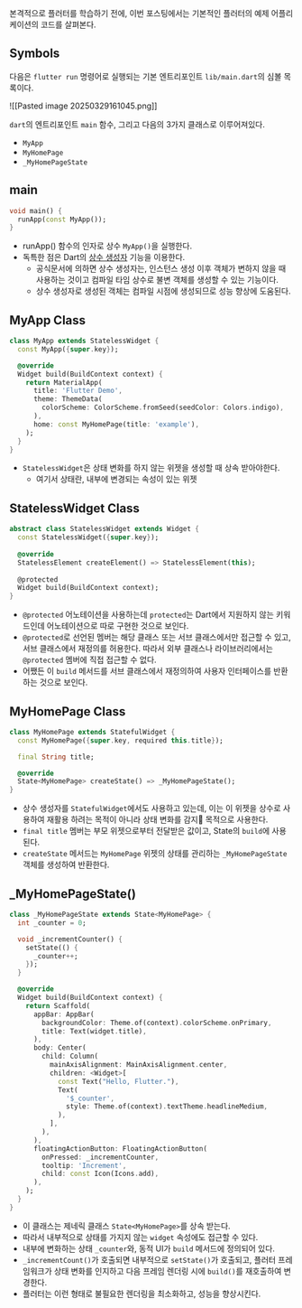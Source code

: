 
본격적으로 플러터를 학습하기 전에, 이번 포스팅에서는 기본적인 플러터의 예제 어플리케이션의 코드를 살펴본다.

## Symbols
다음은 `flutter run` 명령어로 실행되는 기본 엔트리포인트 `lib/main.dart`의 심볼 목록이다.

![[Pasted image 20250329161045.png]]

`dart`의 엔트리포인트 `main` 함수, 그리고 다음의 3가지 클래스로 이루어져있다.
- `MyApp`
- `MyHomePage`
- `_MyHomePageState`

## main
```dart
void main() {
  runApp(const MyApp());
}
```
- runApp() 함수의 인자로 상수 `MyApp()`을 실행한다.
- 독특한 점은 Dart의 [상수 생성자](https://dart.dev/language/constructors#constant-constructors) 기능을 이용한다.
	- 공식문서에 의하면 상수 생성자는, 인스턴스 생성 이후 객체가 변하지 않을 때 사용하는 것이고 컴파일 타임 상수로 불변 객체를 생성할 수 있는 기능이다.
	- 상수 생성자로 생성된 객체는 컴파일 시점에 생성되므로 성능 향상에 도움된다.

## MyApp Class
```dart
class MyApp extends StatelessWidget {
  const MyApp({super.key});

  @override
  Widget build(BuildContext context) {
    return MaterialApp(
      title: 'Flutter Demo',
      theme: ThemeData(
        colorScheme: ColorScheme.fromSeed(seedColor: Colors.indigo),
      ),
      home: const MyHomePage(title: 'example'),
    );
  }
}
```
- `StatelessWidget`은 상태 변화를 하지 않는 위젯을 생성할 때 상속 받아야한다.
	- 여기서 상태란, 내부에 변경되는 속성이 있는 위젯 

## StatelessWidget Class

```dart
abstract class StatelessWidget extends Widget {
  const StatelessWidget({super.key});
  
  @override
  StatelessElement createElement() => StatelessElement(this);
  
  @protected
  Widget build(BuildContext context);
}
```
- `@protected` 어노테이션을 사용하는데 `protected`는 Dart에서 지원하지 않는 키워드인데 어노테이션으로 따로 구현한 것으로 보인다.
- `@protected`로 선언된 멤버는 해당 클래스 또는 서브 클래스에서만 접근할 수 있고, 서브 클래스에서 재정의를 허용한다. 따라서 외부 클래스나 라이브러리에서는 `@protected` 멤버에 직접 접근할 수 없다.
- 어쨌든 이 `build` 메서드를 서브 클래스에서 재정의하여 사용자 인터페이스를 반환하는 것으로 보인다.

## MyHomePage Class

```dart
class MyHomePage extends StatefulWidget {
  const MyHomePage({super.key, required this.title});

  final String title;

  @override
  State<MyHomePage> createState() => _MyHomePageState();
}
```
- 상수 생성자를 `StatefulWidget`에서도 사용하고 있는데, 이는 이 위젯을 상수로 사용하여 재활용 하려는 목적이 아니라 상태 변화를 감지 목적으로 사용한다.
- `final title` 멤버는 부모 위젯으로부터 전달받은 값이고, State의 `build`에 사용된다.
- `createState` 메서드는 `MyHomePage` 위젯의 상태를 관리하는 `_MyHomePageState` 객체를 생성하여 반환한다.

## \_MyHomePageState()
```dart
class _MyHomePageState extends State<MyHomePage> {
  int _counter = 0;

  void _incrementCounter() {
    setState(() {
      _counter++;
    });
  }

  @override
  Widget build(BuildContext context) {
    return Scaffold(
      appBar: AppBar(
        backgroundColor: Theme.of(context).colorScheme.onPrimary,
        title: Text(widget.title),
      ),
      body: Center(
        child: Column(
          mainAxisAlignment: MainAxisAlignment.center,
          children: <Widget>[
            const Text("Hello, Flutter."),
            Text(
              '$_counter',
              style: Theme.of(context).textTheme.headlineMedium,
            ),
          ],
        ),
      ),
      floatingActionButton: FloatingActionButton(
        onPressed: _incrementCounter,
        tooltip: 'Increment',
        child: const Icon(Icons.add),
      ),
    );
  }
}

```
- 이 클래스는 제네릭 클래스 `State<MyHomePage>`를 상속 받는다.
- 따라서 내부적으로 상태를 가지지 않는 `widget` 속성에도 접근할 수 있다.
- 내부에 변화하는 상태 `_counter`와, 동적 UI가 `build` 메서드에 정의되어 있다.
- `_incrementCount()`가 호출되면 내부적으로 `setState()`가 호출되고, 플러터 프레임워크가 상태 변화를 인지하고 다음 프레임 렌더링 시에 `build()`를 재호출하여 변경한다.
- 플러터는 이런 형태로 불필요한 렌더링을 최소화하고, 성능을 향상시킨다.